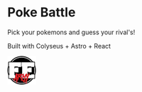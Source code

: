 # Poke Battle

Pick your pokemons and guess your rival's!

Built with Colyseus + Astro + React

![Frontend Army](./fea-logo.png)
